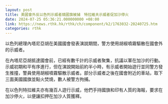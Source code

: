 ```yaml
---
layout: post
title: 美國會外反以色列示威者燒國旗被捕　特拉維夫示威者促加沙停火
date: 2024-07-25 05:36:21.000000000 +08:00
link: https://news.rthk.hk/rthk/ch/component/k2/1763032-20240725.htm
categories: rthk
---
```


以色列總理內塔尼亞胡在美國國會發表演說期間，警方使用胡椒噴霧驅散在國會外的示威者。

在內塔尼亞胡抵達國會前，已經有數千計的示威者聚集，抗議以軍在加沙的行動。示威初期和平有序進行，但在演說開始前約半小時，有示威者開始遊行並同警方發生推撞，警員使用胡椒噴霧驅散示威者。部分示威者之後在國會附近的車站，取下三面美國國旗並點火焚燒，數人被警方拘捕。

在以色列特拉維夫亦有幾百人遊行示威，他們手持國旗和印有人質的海報，要求在加沙停火，以便讓扣押在加沙人質獲釋。
